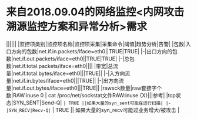 # 来自2018.09.04的网络监控<内网攻击溯源监控方案和异常分析>需求

||||||
|监控项类别|监控项名称|监控项采集|采集命令|阈值|趋势分析|告警|
|包数|入口方向的包数|net.if.in.packets/iface=eth0||TRUE|TRUE|
|-|出口方向的包数|net.if.out.packets/iface=eth0||TRUE|TRUE|
|-|总包数|net.if.total.packets/iface=eth0||||
|带宽|总流量|net.if.total.bytes/iface=eth0|||TRUE||
|-|入方向流量|net.if.in.bytes/iface=eth0|||TRUE||
|-|出方向流量|net.if.out.bytes/iface=eth0|||TRUE||
|rawsck数量|raw套接字个数|RAW:inuse 0 | cat /proc/net/sockstat文件RAW:inuse {X}|||参考|
|tcp状态|SYN_SENT|Send-Q| `` | TRUE ||如果大量的syn_sent可能在进行扫描|
|-|SYN_RECV|Recv-Q| `` | TRUE || 如果大量的syn_recv可能过业务增大/被攻击 |
